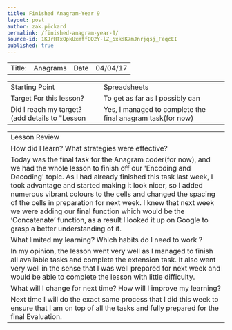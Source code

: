 ```yaml
---
title: Finished Anagram-Year 9
layout: post
author: zak.pickard
permalink: /finished-anagram-year-9/
source-id: 1KJrHTxOpkUxmffCQ2Y-lZ_5xksK7mJnrjqsj_FeqcEI
published: true
---
```

<table>
  <tr>
    <td>Title:</td>
    <td>Anagrams</td>
    <td>Date</td>
    <td>04/04/17</td>
  </tr>
</table>


<table>
  <tr>
    <td>Starting Point</td>
    <td>Spreadsheets </td>
  </tr>
  <tr>
    <td>Target For this lesson?</td>
    <td>To get as far as I possibly can</td>
  </tr>
  <tr>
    <td>Did I reach my target? 
(add details to "Lesson </td>
    <td>Yes, I managed to complete the final anagram task(for now)
</td>
  </tr>
</table>


<table>
  <tr>
    <td>Lesson Review</td>
  </tr>
  <tr>
    <td>How did I learn? What strategies were effective?</td>
  </tr>
  <tr>
    <td>Today was the final task for the Anagram coder(for now), and we had the whole lesson to finish off our 'Encoding and Decoding' topic. As I had already finished this task last week, I took advantage and started making it look nicer, so I added numerous vibrant colours to the cells and changed the spacing of the cells in preparation for next week. I knew that  next week we were adding our final function which would be the ‘Concatenate’ function, as a result I looked it up on Google to grasp a better understanding of it.</td>
  </tr>
  <tr>
    <td>What limited my learning? Which habits do I need to work ?</td>
  </tr>
  <tr>
    <td>In my opinion, the lesson went very well as I managed to finish all available tasks and complete the extension task. It also went very well in the sense that I was well prepared for next week and would be able to complete the lesson with little difficulty.</td>
  </tr>
  <tr>
    <td>What will I change for next time? How will I improve my learning?</td>
  </tr>
  <tr>
    <td>Next time I will do the exact same process that I did this week to ensure that I am on top of all the tasks and fully prepared for the final Evaluation.</td>
  </tr>
</table>



